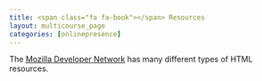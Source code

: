 ```yaml
---
title: <span class="fa fa-book"></span> Resources
layout: multicourse_page
categories: [onlinepresence]
---
```


The <a href="https://developer.mozilla.org/en-US/docs/Web/HTML">Mozilla Developer Network</a> has many different types of HTML resources.